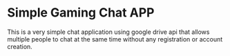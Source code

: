 # Simple Gaming Chat APP
This is a very simple chat application using google drive api that allows multiple people to chat at the same time without any registration or account creation.
